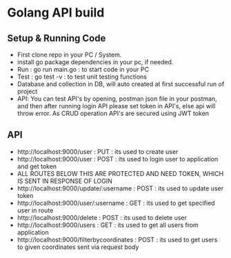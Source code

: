 # Golang API build

## Setup & Running Code
- First clone repo in your PC / System.
- install go package dependencies in your pc, if needed.
- Run : go run main.go  : to start code in your PC
- Test : go test -v  : to test unit testing functions
- Database and collection in DB, will auto created at first successful run of project
- API: You can test API's by opening, postman json file in your postman, and then after running login API please set token in API's, else api will throw error. As CRUD operation API's are secured using JWT token

## API

- http://localhost:9000/user : PUT : its used to create user 
- http://localhost:9000/user : POST : its used to login user to application and get token
- ALL ROUTES BELOW THIS ARE PROTECTED AND NEED TOKEN, WHICH IS SENT IN RESPONSE OF LOGIN
- http://localhost:9000/update/:username : POST : its used to update user token
- http://localhost:9000/user/:username : GET : its used to get specified user in route
- http://localhost:9000/delete : POST : its used to delete user 
- http://localhost:9000/users : GET : its used to get all users from application
- http://localhost:9000/filterbycoordinates : POST : its used to get users to given coordinates sent via request body